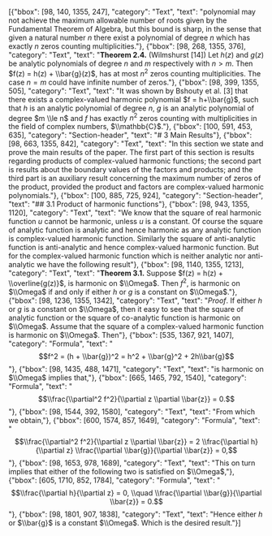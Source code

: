 [{"bbox": [98, 140, 1355, 247], "category": "Text", "text": "polynomial may not achieve the maximum allowable number of roots given by the Fundamental Theorem of Algebra, but this bound is sharp, in the sense that given a natural number $n$ there exist a polynomial of degree $n$ which has exactly $n$ zeros counting multiplicities."}, {"bbox": [98, 268, 1355, 376], "category": "Text", "text": "**Theorem 2.4.** (Wilmshurst [14]) Let $h(z)$ and $g(z)$ be analytic polynomials of degree $n$ and $m$ respectively with $n > m$. Then $f(z) = h(z) + \\bar{g}(z)$, has at most $n^2$ zeros counting multiplicities. The case $n = m$ could have infinite number of zeros."}, {"bbox": [98, 399, 1355, 505], "category": "Text", "text": "It was shown by Bshouty et al. [3] that there exists a complex-valued harmonic polynomial $f = h+\\bar{g}$, such that $h$ is an analytic polynomial of degree $n$, $g$ is an analytic polynomial of degree $m \\le n$ and $f$ has exactly $n^2$ zeros counting with multiplicities in the field of complex numbers, $\\mathbb{C}$."}, {"bbox": [100, 591, 453, 635], "category": "Section-header", "text": "# 3 Main Results"}, {"bbox": [98, 663, 1355, 842], "category": "Text", "text": "In this section we state and prove the main results of the paper. The first part of this section is results regarding products of complex-valued harmonic functions; the second part is results about the boundary values of the factors and products; and the third part is an auxiliary result concerning the maximum number of zeros of the product, provided the product and factors are complex-valued harmonic polynomials."}, {"bbox": [100, 885, 725, 924], "category": "Section-header", "text": "## 3.1 Product of harmonic functions"}, {"bbox": [98, 943, 1355, 1120], "category": "Text", "text": "We know that the square of real harmonic function $u$ cannot be harmonic, unless $u$ is a constant. Of course the square of analytic function is analytic and hence harmonic as any analytic function is complex-valued harmonic function. Similarly the square of anti-analytic function is anti-analytic and hence complex-valued harmonic function. But for the complex-valued harmonic function which is neither analytic nor anti-analytic we have the following result"}, {"bbox": [98, 1140, 1355, 1213], "category": "Text", "text": "**Theorem 3.1.** Suppose $f(z) = h(z) + \\overline{g(z)}$, is harmonic on $\\Omega$. Then $f^2$, is harmonic on $\\Omega$ if and only if either $h$ or $g$ is a constant on $\\Omega$."}, {"bbox": [98, 1236, 1355, 1342], "category": "Text", "text": "*Proof*. If either $h$ or $g$ is a constant on $\\Omega$, then it easy to see that the square of analytic function or the square of co-analytic function is harmonic on $\\Omega$. Assume that the square of a complex-valued harmonic function is harmonic on $\\Omega$. Then"}, {"bbox": [535, 1367, 921, 1407], "category": "Formula", "text": "$$f^2 = (h + \\bar{g})^2 = h^2 + \\bar{g}^2 + 2h\\bar{g}$$"}, {"bbox": [98, 1435, 488, 1471], "category": "Text", "text": "is harmonic on $\\Omega$ implies that,"}, {"bbox": [665, 1465, 792, 1540], "category": "Formula", "text": "$$\\frac{\\partial^2 f^2}{\\partial z \\partial \\bar{z}} = 0.$$"}, {"bbox": [98, 1544, 392, 1580], "category": "Text", "text": "From which we obtain,"}, {"bbox": [600, 1574, 857, 1649], "category": "Formula", "text": "$$\\frac{\\partial^2 f^2}{\\partial z \\partial \\bar{z}} = 2 \\frac{\\partial h}{\\partial z} \\frac{\\partial \\bar{g}}{\\partial \\bar{z}} = 0,$$"}, {"bbox": [98, 1653, 978, 1689], "category": "Text", "text": "This on turn implies that either of the following two is satisfied on $\\Omega$,"}, {"bbox": [605, 1710, 852, 1784], "category": "Formula", "text": "$$\\frac{\\partial h}{\\partial z} = 0, \\quad \\frac{\\partial \\bar{g}}{\\partial \\bar{z}} = 0.$$"}, {"bbox": [98, 1801, 907, 1838], "category": "Text", "text": "Hence either $h$ or $\\bar{g}$ is a constant $\\Omega$. Which is the desired result."}]